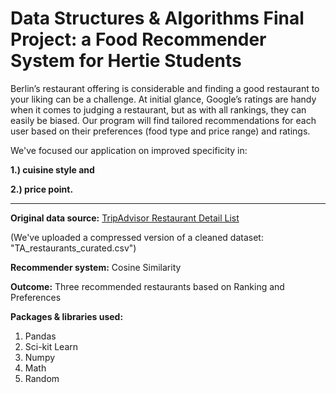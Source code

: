 # Data Structures &amp; Algorithms Final Project: a Food Recommender System for Hertie Students

Berlin’s restaurant offering is considerable and finding a good restaurant to your liking can be a challenge. At initial glance, Google’s ratings are handy when it comes to judging a restaurant, but as with all rankings, they can easily be biased. Our program will find tailored recommendations for each user based on their preferences (food type and price range) and ratings. 

We've focused our application on improved specificity in: 
<b>
  
1.) cuisine style and 
  
2.) price point. </b>

-------------------------
<b>Original data source:</b> <a href="https://www.kaggle.com/stefanoleone992/tripadvisor-european-restaurants?select=tripadvisor_european_restaurants.csv">TripAdvisor Restaurant Detail List</a> 

(We've uploaded a compressed version of a cleaned dataset: "TA_restaurants_curated.csv") 

<b>Recommender system:</b> Cosine Similarity
  
<b>Outcome:</b> Three recommended restaurants based on Ranking and Preferences

<b>Packages & libraries used: </b>
<ol>
  <li>Pandas</li>
  <li>Sci-kit Learn</li>
  <li>Numpy</li>
  <li>Math</li>
  <li>Random</li>



